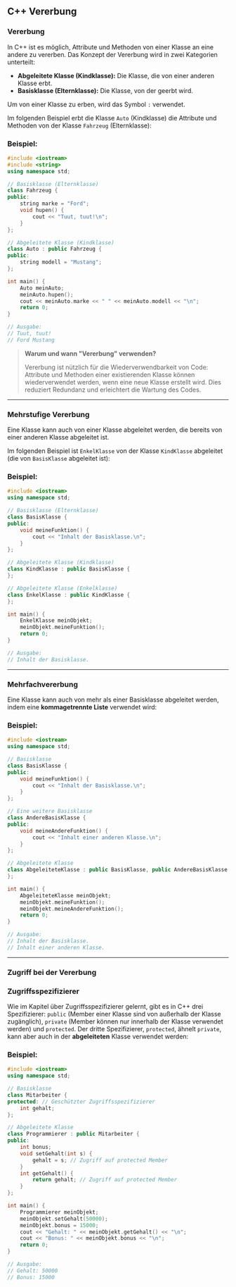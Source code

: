 ## C++ Vererbung

### Vererbung

In C++ ist es möglich, Attribute und Methoden von einer Klasse an eine andere zu vererben. Das Konzept der Vererbung wird in zwei Kategorien unterteilt:

*   **Abgeleitete Klasse (Kindklasse):** Die Klasse, die von einer anderen Klasse erbt.
*   **Basisklasse (Elternklasse):** Die Klasse, von der geerbt wird.

Um von einer Klasse zu erben, wird das Symbol `:` verwendet.

Im folgenden Beispiel erbt die Klasse `Auto` (Kindklasse) die Attribute und Methoden von der Klasse `Fahrzeug` (Elternklasse):

### Beispiel:

```c++
#include <iostream>
#include <string>
using namespace std;

// Basisklasse (Elternklasse)
class Fahrzeug {
public:
    string marke = "Ford";
    void hupen() {
        cout << "Tuut, tuut!\n";
    }
};

// Abgeleitete Klasse (Kindklasse)
class Auto : public Fahrzeug {
public:
    string modell = "Mustang";
};

int main() {
    Auto meinAuto;
    meinAuto.hupen();
    cout << meinAuto.marke << " " << meinAuto.modell << "\n";
    return 0;
}

// Ausgabe:
// Tuut, tuut!
// Ford Mustang
```

> **Warum und wann "Vererbung" verwenden?**
>
> Vererbung ist nützlich für die Wiederverwendbarkeit von Code: Attribute und Methoden einer existierenden Klasse können wiederverwendet werden, wenn eine neue Klasse erstellt wird. Dies reduziert Redundanz und erleichtert die Wartung des Codes.

-----

### Mehrstufige Vererbung

Eine Klasse kann auch von einer Klasse abgeleitet werden, die bereits von einer anderen Klasse abgeleitet ist.

Im folgenden Beispiel ist `EnkelKlasse` von der Klasse `KindKlasse` abgeleitet (die von `BasisKlasse` abgeleitet ist):

### Beispiel:

```c++
#include <iostream>
using namespace std;

// Basisklasse (Elternklasse)
class BasisKlasse {
public:
    void meineFunktion() {
        cout << "Inhalt der Basisklasse.\n";
    }
};

// Abgeleitete Klasse (Kindklasse)
class KindKlasse : public BasisKlasse {
};

// Abgeleitete Klasse (Enkelklasse)
class EnkelKlasse : public KindKlasse {
};

int main() {
    EnkelKlasse meinObjekt;
    meinObjekt.meineFunktion();
    return 0;
}

// Ausgabe:
// Inhalt der Basisklasse.
```

-----

### Mehrfachvererbung

Eine Klasse kann auch von mehr als einer Basisklasse abgeleitet werden, indem eine **kommagetrennte Liste** verwendet wird:

### Beispiel:

```c++
#include <iostream>
using namespace std;

// Basisklasse
class BasisKlasse {
public:
    void meineFunktion() {
        cout << "Inhalt der Basisklasse.\n";
    }
};

// Eine weitere Basisklasse
class AndereBasisKlasse {
public:
    void meineAndereFunktion() {
        cout << "Inhalt einer anderen Klasse.\n";
    }
};

// Abgeleitete Klasse
class AbgeleiteteKlasse : public BasisKlasse, public AndereBasisKlasse {
};

int main() {
    AbgeleiteteKlasse meinObjekt;
    meinObjekt.meineFunktion();
    meinObjekt.meineAndereFunktion();
    return 0;
}

// Ausgabe:
// Inhalt der Basisklasse.
// Inhalt einer anderen Klasse.
```

-----

### Zugriff bei der Vererbung

### Zugriffsspezifizierer

Wie im Kapitel über Zugriffsspezifizierer gelernt, gibt es in C++ drei Spezifizierer: `public` (Member einer Klasse sind von außerhalb der Klasse zugänglich), `private` (Member können nur innerhalb der Klasse verwendet werden) und `protected`. Der dritte Spezifizierer, `protected`, ähnelt `private`, kann aber auch in der **abgeleiteten** Klasse verwendet werden:

### Beispiel:

```c++
#include <iostream>
using namespace std;

// Basisklasse
class Mitarbeiter {
protected: // Geschützter Zugriffsspezifizierer
    int gehalt;
};

// Abgeleitete Klasse
class Programmierer : public Mitarbeiter {
public:
    int bonus;
    void setGehalt(int s) {
        gehalt = s; // Zugriff auf protected Member
    }
    int getGehalt() {
        return gehalt; // Zugriff auf protected Member
    }
};

int main() {
    Programmierer meinObjekt;
    meinObjekt.setGehalt(50000);
    meinObjekt.bonus = 15000;
    cout << "Gehalt: " << meinObjekt.getGehalt() << "\n";
    cout << "Bonus: " << meinObjekt.bonus << "\n";
    return 0;
}

// Ausgabe:
// Gehalt: 50000
// Bonus: 15000
```
